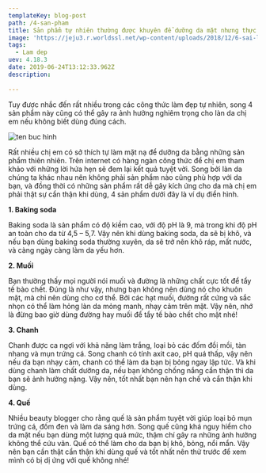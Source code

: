 ```yaml
---
templateKey: blog-post
path: /4-san-pham
title: Sản phẩm tự nhiên thường được khuyên để dưỡng da mặt nhưng thực ra lại gây hại không tưởng
image: 'https://jeju3.r.worldssl.net/wp-content/uploads/2018/12/6-sai-lam-khi-cham-soc-da-nhay-cam-va-huong-dan-duong-da-nhay-cam-dung-cach-jeju-cosmetics-9.jpg' 
tags:
  - Lam dep
uev: 4.18.3
date: 2019-06-24T13:12:33.962Z
description:
 
---
```



Tuy được nhắc đến rất nhiều trong các công thức làm đẹp tự nhiên, song 4 sản phẩm này cũng có thể gây ra ảnh hưởng nghiêm trọng cho làn da chị em nếu không biết dùng đúng cách.

![ten buc hinh](https://znews-photo.zadn.vn/w660/Uploaded/sgorvz/2018_09_19/cham_soc_da.jpg "ten buc hinh")


Rất nhiều chị em có sở thích tự làm mặt nạ để dưỡng da bằng những sản phẩm thiên nhiên. Trên internet có hàng ngàn công thức để chị em tham khảo với những lời hứa hẹn sẽ đem lại kết quả tuyệt vời. Song bởi làn da chúng ta khác nhau nên không phải sản phẩm nào cũng phù hợp với da bạn, và đồng thời có những sản phẩm rất dễ gây kích ứng cho da mà chị em phải thật sự cẩn thận khi dùng, 4 sản phẩm dưới đây là ví dụ điển hình.

**1. Baking soda**

Baking soda là sản phẩm có độ kiềm cao, với độ pH là 9, mà trong khi độ pH an toàn cho da từ 4,5 – 5,7. Vậy nên khi dùng baking soda, da sẽ bị khô, và nếu bạn dùng baking soda thường xuyên, da sẽ trở nên khô ráp, mất nước, và càng ngày càng làm da yếu hơn.

**2. Muối**

Bạn thường thấy mọi người nói muối và đường là những chất cực tốt để tẩy tế bào chết. Đúng là như vậy, nhưng bạn không nên dùng nó cho khuôn mặt, mà chỉ nên dùng cho cơ thể. Bởi các hạt muối, đường rất cứng và sắc nhọn có thể làm hỏng làn da mỏng manh, nhạy cảm trên mặt. Vậy nên, nhớ là đừng bao giờ dùng đường hay muối để tẩy tế bào chết cho mặt nhé!

**3. Chanh**

Chanh được ca ngợi với khả năng làm trắng, loại bỏ các đốm đồi mồi, tàn nhang và mụn trứng cá. Song chanh có tính axit cao, pH quá thấp, vậy nên nếu da bạn nhạy cảm, chanh có thể làm da bạn bị bỏng ngay lập tức. Và khi dùng chanh làm chất dưỡng da, nếu bạn không chống nắng cẩn thận thì da bạn sẽ ảnh hưởng nặng. Vậy nên, tốt nhất bạn nên hạn chế và cẩn thận khi dùng.

**4. Quế**

Nhiều beauty blogger cho rằng quế là sản phẩm tuyệt vời giúp loại bỏ mụn trứng cá, đốm đen và làm da sáng hơn. Song quế cũng khá nguy hiểm cho da mặt nếu bạn dùng một lượng quá mức, thậm chí gây ra những ảnh hưởng không thể cứu vãn. Quế có thể làm cho da bạn bị khô, bỏng, nổi mẩn. Vậy nên bạn cần thật cẩn thận khi dùng quế và tốt nhất nên thử trước để xem mình có bị dị ứng với quế không nhé!